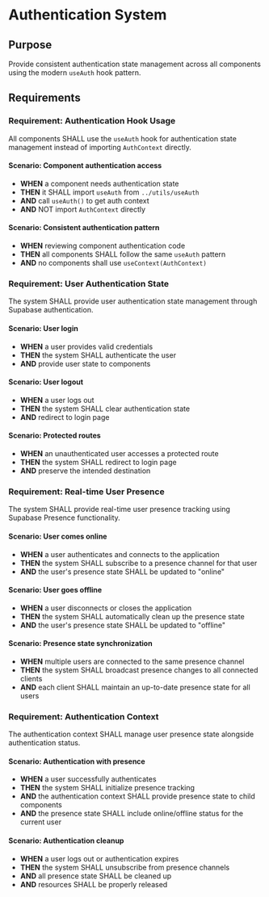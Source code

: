 # Authentication System

## Purpose
Provide consistent authentication state management across all components using the modern `useAuth` hook pattern.
## Requirements
### Requirement: Authentication Hook Usage
All components SHALL use the `useAuth` hook for authentication state management instead of importing `AuthContext` directly.

#### Scenario: Component authentication access
- **WHEN** a component needs authentication state
- **THEN** it SHALL import `useAuth` from `../utils/useAuth`
- **AND** call `useAuth()` to get auth context
- **AND** NOT import `AuthContext` directly

#### Scenario: Consistent authentication pattern
- **WHEN** reviewing component authentication code
- **THEN** all components SHALL follow the same `useAuth` pattern
- **AND** no components shall use `useContext(AuthContext)`

### Requirement: User Authentication State
The system SHALL provide user authentication state management through Supabase authentication.

#### Scenario: User login
- **WHEN** a user provides valid credentials
- **THEN** the system SHALL authenticate the user
- **AND** provide user state to components

#### Scenario: User logout
- **WHEN** a user logs out
- **THEN** the system SHALL clear authentication state
- **AND** redirect to login page

#### Scenario: Protected routes
- **WHEN** an unauthenticated user accesses a protected route
- **THEN** the system SHALL redirect to login page
- **AND** preserve the intended destination

### Requirement: Real-time User Presence
The system SHALL provide real-time user presence tracking using Supabase Presence functionality.

#### Scenario: User comes online
- **WHEN** a user authenticates and connects to the application
- **THEN** the system SHALL subscribe to a presence channel for that user
- **AND** the user's presence state SHALL be updated to "online"

#### Scenario: User goes offline
- **WHEN** a user disconnects or closes the application
- **THEN** the system SHALL automatically clean up the presence state
- **AND** the user's presence state SHALL be updated to "offline"

#### Scenario: Presence state synchronization
- **WHEN** multiple users are connected to the same presence channel
- **THEN** the system SHALL broadcast presence changes to all connected clients
- **AND** each client SHALL maintain an up-to-date presence state for all users

### Requirement: Authentication Context
The authentication context SHALL manage user presence state alongside authentication status.

#### Scenario: Authentication with presence
- **WHEN** a user successfully authenticates
- **THEN** the system SHALL initialize presence tracking
- **AND** the authentication context SHALL provide presence state to child components
- **AND** the presence state SHALL include online/offline status for the current user

#### Scenario: Authentication cleanup
- **WHEN** a user logs out or authentication expires
- **THEN** the system SHALL unsubscribe from presence channels
- **AND** all presence state SHALL be cleaned up
- **AND** resources SHALL be properly released

